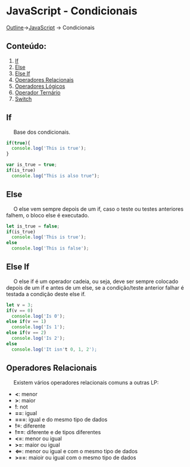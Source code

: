# JavaScript - Condicionais
[Outline](https://github.com/eamorgado/NUCC-2020-2021-Web/blob/main/README.md)->[JavaScript](https://github.com/eamorgado/NUCC-2020-2021-Web/blob/main/Docs/JavaScript/JavaScript.md) -> Condicionais

## Conteúdo:
1. [If](#If)  
2. [Else](#Else)  
3. [Else If](#Else-If)  
4. [Operadores Relacionais](#Operadores-Relacionais)  
5. [Operadores Lógicos](#Operadores-Lógicos)  
6. [Operador Ternário](#Operador-Ternário)  
7. [Switch](#Switch)  

## If
&nbsp;&nbsp;&nbsp;&nbsp; Base dos condicionais.

```javascript
if(true){
  console.log('This is true');
}

var is_true = true;
if(is_true)
  console.log("This is also true");
```

## Else
&nbsp;&nbsp;&nbsp;&nbsp; O else vem sempre depois de um if, caso o teste ou testes anteriores falhem, o bloco else é executado.

```javascript
let is_true = false;
if(is_true) 
  console.log('This is true');
else
  console.log('This is false');
```

## Else If
&nbsp;&nbsp;&nbsp;&nbsp; O else if é um operador cadeia, ou seja, deve ser sempre colocado depois de um if e antes de um else, se a condição/teste anterior falhar é testada a condição deste else if.

```javascript
let v = 3;
if(v == 0) 
  console.log('Is 0');
else if(v == 1) 
  console.log('Is 1');
else if(v == 2)
  console.log('Is 2');
else
  console.log('It isn't 0, 1, 2');
```

## Operadores Relacionais
&nbsp;&nbsp;&nbsp;&nbsp; Existem vários operadores relacionais comuns a outras LP:
+ **\<**: menor  
+ **\>**: maior  
+ **!**: not
+ **==**: igual
+ **===**: igual e do mesmo tipo de dados
+ **!=**: diferente
+ **!==**: diferente e de tipos diferentes
+ **<=**: menor ou igual 
+ **>=**: maior ou igual  
+ **<==**: menor ou igual e com o mesmo tipo de dados  
+ **>==**: maioir ou igual com o mesmo tipo de dados


